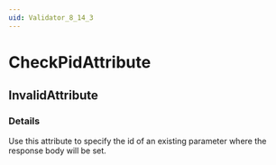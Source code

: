 ```yaml
---
uid: Validator_8_14_3
---
```


# CheckPidAttribute

## InvalidAttribute

<!-- Description, Properties, ... sections are auto-generated. -->
<!-- REPLACE ME AUTO-GENERATION -->

### Details

Use this attribute to specify the id of an existing parameter where the response body will be set.

<!-- Uncomment to add example code -->
<!--### Example code-->
